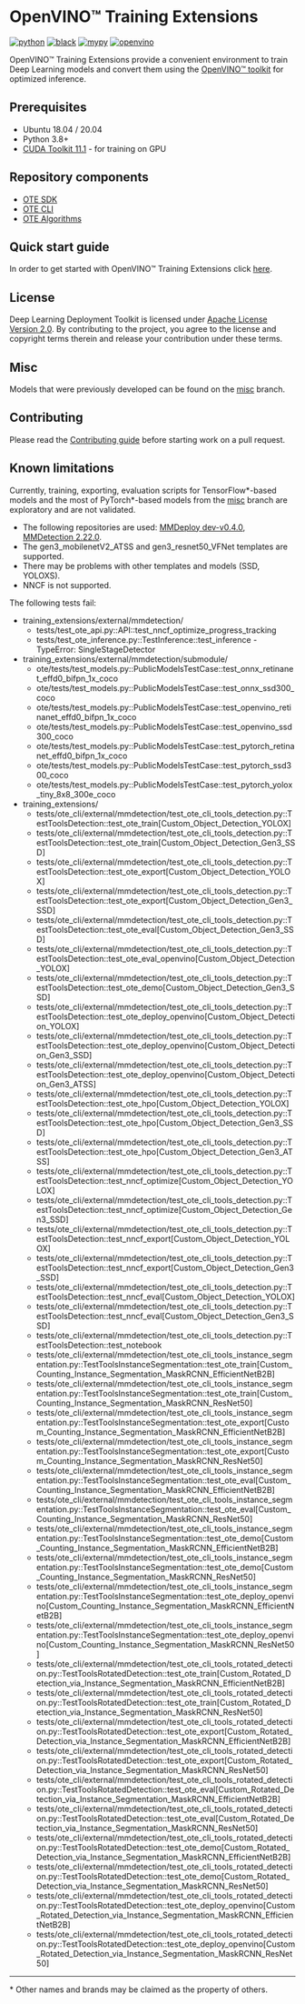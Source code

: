 # OpenVINO™ Training Extensions
[![python](https://img.shields.io/badge/python-3.8%2B-green)]()
[![black](https://img.shields.io/badge/code%20style-black-000000.svg)]()
[![mypy](https://img.shields.io/badge/%20type_checker-mypy-%231674b1?style=flat)]()
[![openvino](https://img.shields.io/badge/openvino-2021.4-purple)]()

OpenVINO™ Training Extensions provide a convenient environment to train
Deep Learning models and convert them using the [OpenVINO™
toolkit](https://software.intel.com/en-us/openvino-toolkit) for optimized
inference.

## Prerequisites
* Ubuntu 18.04 / 20.04
* Python 3.8+
* [CUDA Toolkit 11.1](https://developer.nvidia.com/cuda-11.1.1-download-archive) - for training on GPU

## Repository components
* [OTE SDK](ote_sdk)
* [OTE CLI](ote_cli)
* [OTE Algorithms](external)

## Quick start guide
In order to get started with OpenVINO™ Training Extensions click [here](QUICK_START_GUIDE.md).

## License
Deep Learning Deployment Toolkit is licensed under [Apache License Version 2.0](LICENSE).
By contributing to the project, you agree to the license and copyright terms therein
and release your contribution under these terms.

## Misc

Models that were previously developed can be found on the [misc](https://github.com/openvinotoolkit/training_extensions/tree/misc) branch.

## Contributing

Please read the [Contributing guide](CONTRIBUTING.md) before starting work on a pull request.

## Known limitations

Currently, training, exporting, evaluation scripts for TensorFlow\*-based models and the most of PyTorch\*-based models from the [misc](#misc) branch are exploratory and are not validated.

- The following repositories are used: [MMDeploy dev-v0.4.0](https://github.com/open-mmlab/mmdeploy/tree/dev-v0.4.0), [MMDetection 2.22.0](https://github.com/open-mmlab/mmdetection).
- The gen3_mobilenetV2_ATSS and gen3_resnet50_VFNet templates are supported.
- There may be problems with other templates and models (SSD, YOLOXS).
- NNCF is not supported.

The following tests fail:
- training_extensions/external/mmdetection/
    - tests/test_ote_api.py::API::test_nncf_optimize_progress_tracking
    - tests/test_ote_inference.py::TestInference::test_inference - TypeError: SingleStageDetector
- training_extensions/external/mmdetection/submodule/
    - ote/tests/test_models.py::PublicModelsTestCase::test_onnx_retinanet_effd0_bifpn_1x_coco
    - ote/tests/test_models.py::PublicModelsTestCase::test_onnx_ssd300_coco
    - ote/tests/test_models.py::PublicModelsTestCase::test_openvino_retinanet_effd0_bifpn_1x_coco
    - ote/tests/test_models.py::PublicModelsTestCase::test_openvino_ssd300_coco
    - ote/tests/test_models.py::PublicModelsTestCase::test_pytorch_retinanet_effd0_bifpn_1x_coco
    - ote/tests/test_models.py::PublicModelsTestCase::test_pytorch_ssd300_coco
    - ote/tests/test_models.py::PublicModelsTestCase::test_pytorch_yolox_tiny_8x8_300e_coco
- training_extensions/
    - tests/ote_cli/external/mmdetection/test_ote_cli_tools_detection.py::TestToolsDetection::test_ote_train[Custom_Object_Detection_YOLOX]
    - tests/ote_cli/external/mmdetection/test_ote_cli_tools_detection.py::TestToolsDetection::test_ote_train[Custom_Object_Detection_Gen3_SSD]
    - tests/ote_cli/external/mmdetection/test_ote_cli_tools_detection.py::TestToolsDetection::test_ote_export[Custom_Object_Detection_YOLOX]
    - tests/ote_cli/external/mmdetection/test_ote_cli_tools_detection.py::TestToolsDetection::test_ote_export[Custom_Object_Detection_Gen3_SSD]
    - tests/ote_cli/external/mmdetection/test_ote_cli_tools_detection.py::TestToolsDetection::test_ote_eval[Custom_Object_Detection_Gen3_SSD]
    - tests/ote_cli/external/mmdetection/test_ote_cli_tools_detection.py::TestToolsDetection::test_ote_eval_openvino[Custom_Object_Detection_YOLOX]
    - tests/ote_cli/external/mmdetection/test_ote_cli_tools_detection.py::TestToolsDetection::test_ote_demo[Custom_Object_Detection_Gen3_SSD]
    - tests/ote_cli/external/mmdetection/test_ote_cli_tools_detection.py::TestToolsDetection::test_ote_deploy_openvino[Custom_Object_Detection_YOLOX]
    - tests/ote_cli/external/mmdetection/test_ote_cli_tools_detection.py::TestToolsDetection::test_ote_deploy_openvino[Custom_Object_Detection_Gen3_SSD]
    - tests/ote_cli/external/mmdetection/test_ote_cli_tools_detection.py::TestToolsDetection::test_ote_deploy_openvino[Custom_Object_Detection_Gen3_ATSS]
    - tests/ote_cli/external/mmdetection/test_ote_cli_tools_detection.py::TestToolsDetection::test_ote_hpo[Custom_Object_Detection_YOLOX]
    - tests/ote_cli/external/mmdetection/test_ote_cli_tools_detection.py::TestToolsDetection::test_ote_hpo[Custom_Object_Detection_Gen3_SSD]
    - tests/ote_cli/external/mmdetection/test_ote_cli_tools_detection.py::TestToolsDetection::test_ote_hpo[Custom_Object_Detection_Gen3_ATSS]
    - tests/ote_cli/external/mmdetection/test_ote_cli_tools_detection.py::TestToolsDetection::test_nncf_optimize[Custom_Object_Detection_YOLOX]
    - tests/ote_cli/external/mmdetection/test_ote_cli_tools_detection.py::TestToolsDetection::test_nncf_optimize[Custom_Object_Detection_Gen3_SSD]
    - tests/ote_cli/external/mmdetection/test_ote_cli_tools_detection.py::TestToolsDetection::test_nncf_export[Custom_Object_Detection_YOLOX]
    - tests/ote_cli/external/mmdetection/test_ote_cli_tools_detection.py::TestToolsDetection::test_nncf_export[Custom_Object_Detection_Gen3_SSD]
    - tests/ote_cli/external/mmdetection/test_ote_cli_tools_detection.py::TestToolsDetection::test_nncf_eval[Custom_Object_Detection_YOLOX]
    - tests/ote_cli/external/mmdetection/test_ote_cli_tools_detection.py::TestToolsDetection::test_nncf_eval[Custom_Object_Detection_Gen3_SSD]
    - tests/ote_cli/external/mmdetection/test_ote_cli_tools_detection.py::TestToolsDetection::test_notebook
    - tests/ote_cli/external/mmdetection/test_ote_cli_tools_instance_segmentation.py::TestToolsInstanceSegmentation::test_ote_train[Custom_Counting_Instance_Segmentation_MaskRCNN_EfficientNetB2B]
    - tests/ote_cli/external/mmdetection/test_ote_cli_tools_instance_segmentation.py::TestToolsInstanceSegmentation::test_ote_train[Custom_Counting_Instance_Segmentation_MaskRCNN_ResNet50]
    - tests/ote_cli/external/mmdetection/test_ote_cli_tools_instance_segmentation.py::TestToolsInstanceSegmentation::test_ote_export[Custom_Counting_Instance_Segmentation_MaskRCNN_EfficientNetB2B]
    - tests/ote_cli/external/mmdetection/test_ote_cli_tools_instance_segmentation.py::TestToolsInstanceSegmentation::test_ote_export[Custom_Counting_Instance_Segmentation_MaskRCNN_ResNet50]
    - tests/ote_cli/external/mmdetection/test_ote_cli_tools_instance_segmentation.py::TestToolsInstanceSegmentation::test_ote_eval[Custom_Counting_Instance_Segmentation_MaskRCNN_EfficientNetB2B]
    - tests/ote_cli/external/mmdetection/test_ote_cli_tools_instance_segmentation.py::TestToolsInstanceSegmentation::test_ote_eval[Custom_Counting_Instance_Segmentation_MaskRCNN_ResNet50]
    - tests/ote_cli/external/mmdetection/test_ote_cli_tools_instance_segmentation.py::TestToolsInstanceSegmentation::test_ote_demo[Custom_Counting_Instance_Segmentation_MaskRCNN_EfficientNetB2B]
    - tests/ote_cli/external/mmdetection/test_ote_cli_tools_instance_segmentation.py::TestToolsInstanceSegmentation::test_ote_demo[Custom_Counting_Instance_Segmentation_MaskRCNN_ResNet50]
    - tests/ote_cli/external/mmdetection/test_ote_cli_tools_instance_segmentation.py::TestToolsInstanceSegmentation::test_ote_deploy_openvino[Custom_Counting_Instance_Segmentation_MaskRCNN_EfficientNetB2B]
    - tests/ote_cli/external/mmdetection/test_ote_cli_tools_instance_segmentation.py::TestToolsInstanceSegmentation::test_ote_deploy_openvino[Custom_Counting_Instance_Segmentation_MaskRCNN_ResNet50]
    - tests/ote_cli/external/mmdetection/test_ote_cli_tools_rotated_detection.py::TestToolsRotatedDetection::test_ote_train[Custom_Rotated_Detection_via_Instance_Segmentation_MaskRCNN_EfficientNetB2B]
    - tests/ote_cli/external/mmdetection/test_ote_cli_tools_rotated_detection.py::TestToolsRotatedDetection::test_ote_train[Custom_Rotated_Detection_via_Instance_Segmentation_MaskRCNN_ResNet50]
    - tests/ote_cli/external/mmdetection/test_ote_cli_tools_rotated_detection.py::TestToolsRotatedDetection::test_ote_export[Custom_Rotated_Detection_via_Instance_Segmentation_MaskRCNN_EfficientNetB2B]
    - tests/ote_cli/external/mmdetection/test_ote_cli_tools_rotated_detection.py::TestToolsRotatedDetection::test_ote_export[Custom_Rotated_Detection_via_Instance_Segmentation_MaskRCNN_ResNet50]
    - tests/ote_cli/external/mmdetection/test_ote_cli_tools_rotated_detection.py::TestToolsRotatedDetection::test_ote_eval[Custom_Rotated_Detection_via_Instance_Segmentation_MaskRCNN_EfficientNetB2B]
    - tests/ote_cli/external/mmdetection/test_ote_cli_tools_rotated_detection.py::TestToolsRotatedDetection::test_ote_eval[Custom_Rotated_Detection_via_Instance_Segmentation_MaskRCNN_ResNet50]
    - tests/ote_cli/external/mmdetection/test_ote_cli_tools_rotated_detection.py::TestToolsRotatedDetection::test_ote_demo[Custom_Rotated_Detection_via_Instance_Segmentation_MaskRCNN_EfficientNetB2B]
    - tests/ote_cli/external/mmdetection/test_ote_cli_tools_rotated_detection.py::TestToolsRotatedDetection::test_ote_demo[Custom_Rotated_Detection_via_Instance_Segmentation_MaskRCNN_ResNet50]
    - tests/ote_cli/external/mmdetection/test_ote_cli_tools_rotated_detection.py::TestToolsRotatedDetection::test_ote_deploy_openvino[Custom_Rotated_Detection_via_Instance_Segmentation_MaskRCNN_EfficientNetB2B]
    - tests/ote_cli/external/mmdetection/test_ote_cli_tools_rotated_detection.py::TestToolsRotatedDetection::test_ote_deploy_openvino[Custom_Rotated_Detection_via_Instance_Segmentation_MaskRCNN_ResNet50]


---
\* Other names and brands may be claimed as the property of others.
